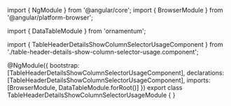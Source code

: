 import { NgModule } from '@angular/core';
import { BrowserModule } from '@angular/platform-browser';

import { DataTableModule } from 'ornamentum';

import { TableHeaderDetailsShowColumnSelectorUsageComponent } from './table-header-details-show-column-selector-usage.component';

@NgModule({
  bootstrap: [TableHeaderDetailsShowColumnSelectorUsageComponent],
  declarations: [TableHeaderDetailsShowColumnSelectorUsageComponent],
  imports: [BrowserModule, DataTableModule.forRoot()]
})
export class TableHeaderDetailsShowColumnSelectorUsageModule {
}
